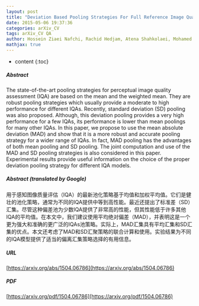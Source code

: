 ```yaml
---
layout: post
title: "Deviation Based Pooling Strategies For Full Reference Image Quality Assessment"
date: 2015-05-06 19:37:36
categories: arXiv_CV
tags: arXiv_CV QA
author: Hossein Ziaei Nafchi, Rachid Hedjam, Atena Shahkolaei, Mohamed Cheriet
mathjax: true
---
```


* content
{:toc}

##### Abstract
The state-of-the-art pooling strategies for perceptual image quality assessment (IQA) are based on the mean and the weighted mean. They are robust pooling strategies which usually provide a moderate to high performance for different IQAs. Recently, standard deviation (SD) pooling was also proposed. Although, this deviation pooling provides a very high performance for a few IQAs, its performance is lower than mean poolings for many other IQAs. In this paper, we propose to use the mean absolute deviation (MAD) and show that it is a more robust and accurate pooling strategy for a wider range of IQAs. In fact, MAD pooling has the advantages of both mean pooling and SD pooling. The joint computation and use of the MAD and SD pooling strategies is also considered in this paper. Experimental results provide useful information on the choice of the proper deviation pooling strategy for different IQA models.

##### Abstract (translated by Google)
用于感知图像质量评估（IQA）的最新池化策略基于均值和加权平均值。它们是健壮的池化策略，通常为不同的IQA提供中等到高性能。最近还提出了标准差（SD）汇集。尽管这种偏差池为少数IQA提供了非常高的性能，但其性能低于许多其他IQA的平均值。在本文中，我们建议使用平均绝对偏差（MAD），并表明这是一个更为强大和准确的更广泛的IQAs池策略。实际上，MAD汇集具有平均汇集和SD汇集的优点。本文还考虑了MAD和SD汇聚策略的联合计算和使用。实验结果为不同的IQA模型提供了适当的偏离汇集策略选择的有用信息。

##### URL
[https://arxiv.org/abs/1504.06786](https://arxiv.org/abs/1504.06786)

##### PDF
[https://arxiv.org/pdf/1504.06786](https://arxiv.org/pdf/1504.06786)

